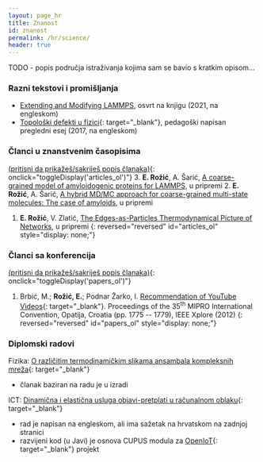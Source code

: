 ```yaml
---
layout: page_hr
title: Znanost
id: znanost
permalink: /hr/science/
header: true
---
```

<script src="/scripts/toggleDisplay.js"></script>

TODO - popis područja istraživanja kojima sam se bavio s kratkim opisom...

### Razni tekstovi i promišljanja
- [Extending and Modifying LAMMPS](/en/science/LAMMPS_book_review.html), osvrt na knjigu (2021, na engleskom)
- [Topološki defekti u fizici](/files/Topological_Defects_in_Physics.pdf){: target="_blank"}, pedagoški napisan pregledni esej (2017, na engleskom)

### Članci u znanstvenim časopisima
[(pritisni da prikažeš/sakriješ popis članaka)](#){: onclick="toggleDisplay('articles_ol')"}
3. **E. Rožić**, A. Šarić, [A  coarse-grained  model  of amyloidogenic  proteins  for  LAMMPS](#), u pripremi
2. **E. Rožić**, A. Šarić, [A  hybrid  MD/MC  approach  for  coarse-grained  multi-state  molecules: The case of amyloids](#), u pripremi
1. **E. Rožić**, V. Zlatić, [The Edges-as-Particles Thermodynamical Picture of Networks](#), u pripremi
{: reversed="reversed" id="articles_ol" style="display: none;"}

### Članci sa konferencija
[(pritisni da prikažeš/sakriješ popis članaka)](#){: onclick="toggleDisplay('papers_ol')"}
1. Brbić, M.; **Rožić, E.**; Podnar Žarko, I. [Recommendation of YouTube Videos](/files/Recommendation_of_YouTube_videos.pdf){: target="_blank"}. Proceedings of the 35<sup>th</sup> MIPRO International Convention, Opatija, Croatia (pp. 1775 -- 1779), IEEE Xplore (2012)
{: reversed="reversed" id="papers_ol" style="display: none;"}

### Diplomski radovi

Fizika: [O različitim termodinamičkim slikama ansambala kompleksnih mreža](/files/Eugen_Rozic_MSc_thesis_Physics.pdf){: target="_blank"}
- članak baziran na radu je u izradi

ICT: [Dinamična i elastična usluga objavi-pretplati u računalnom oblaku](/files/Eugen_Rozic_MSc_thesis_ICT.pdf){: target="_blank"}
- rad je napisan na engleskom, ali ima sažetak na hrvatskom na zadnjoj stranici
- razvijeni kod (u Javi) je osnova CUPUS modula za [OpenIoT](https://github.com/OpenIotOrg/openiot/tree/develop/modules/CUPUS){: target="_blank"} projekt
